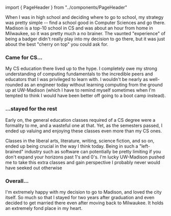 import { PageHeader } from "../components/PageHeader"

<PageHeader title="University of Wisconsin-Madison" secondary="Bachelor of Arts in Computer Science" startDate="2014" endDate="2017" imgSrc="/assets/uw-madison-red.jpg" />

When I was in high school and deciding where to go to school, my strategy was pretty simple -- find a school good in Computer Sciences and go there. Madison is a top-10 school in CS and was about an hour from home in Milwaukee, so it was pretty much a no brainer. The vaunted "experience" of being a badger didn't really play into my decision to go there, but it was just about the best "cherry on top" you could ask for.

### Came for CS...

My CS education there lived up to the hype. I completely owe my strong understanding of computing fundamentals to the incredible peers and educators that I was privileged to learn with. I wouldn't be nearly as well-rounded as an engineer today without learning computing from the ground up at UW-Madison (which I have to remind myself sometimes when I'm tempted to think I would have been better off going to a boot camp instead).

### ...stayed for the rest

Early on, the general education classes required of a CS degree were a formality to me, and a wasteful one at that. Yet, as the semesters passed, I ended up valuing and enjoying these classes even more than my CS ones.

Classes in the liberal arts, literature, writing, science fiction, and so on, ended up being crucial in the way I think today. Being in such a "left-brained" industry such as software can potentially be pretty limiting if you don't expand your horizons past 1's and 0's. I'm lucky UW-Madison pushed me to take this extra classes and gain perspective I probably never would have seeked out otherwise

### Overall...

I'm extremely happy with my decision to go to Madison, and loved the city itself. So much so that I stayed for two years after graduation and even decided to get married there even after moving back to Milwaukee. It holds an extremely fond place in my heart.
